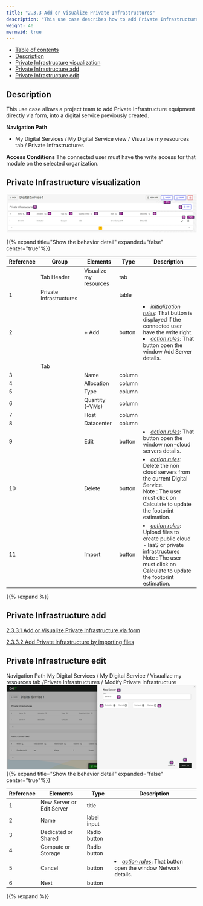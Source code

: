 ```yaml
---
title: "2.3.3 Add or Visualize Private Infrastructures"
description: "This use case describes how to add Private Infrastructure equipments to a digital service"
weight: 40
mermaid: true
---
```


-   [Table of contents](#table-of-contents)
-   [Description](#description)
-   [Private Infrastructure visualization](#private-infrastructure-visualization)
-   [Private Infrastructure add](#private-infrastructure-add)
-   [Private Infrastructure edit](#private-infrastructure-edit)

## Description

This use case allows a project team to add Private Infrastructure equipment directly via form, into a digital service previously created.

**Navigation Path**

-   My Digital Services / My Digital Service view / Visualize my resources tab / Private Infrastructures


**Access Conditions**
The connected user must have the write access for that module on the selected organization.

## Private Infrastructure visualization

![uc3_add_visualize_equipments_NCServersList.png](../../images/uc3_add_visualize_equipments_NCServersList.png)

{{% expand title="Show the behavior detail" expanded="false" center="true"%}}

| Reference | Group                   | Elements          | Type   | Description                                                                                                                                                                           |
|-----------|-------------------------| ----------------- |--------|---------------------------------------------------------------------------------------------------------------------------------------------------------------------------------------|
|           | Tab Header              | Visualize my resources | tab    |                                                                                                                                                                                       |
| 1         | Private Infrastructures |  | table  |                                                                                                                                                                                       |
| 2         |                         | + Add    | button | <li><u>_initialization rules_</u>: That button is displayed if the connected user have the write right.<br><li><u>_action rules_</u>: That button open the window Add Server details. |
|           | Tab                     |                   |        |                                                                                                                                                                                       |
| 3         |                         | Name              | column |                                                                                                                                                                                       |
| 4         |                         | Allocation        | column |                                                                                                                                                                                       |
| 5         |                         | Type              | column |                                                                                                                                                                                       |
| 6         |                         | Quantity (+VMs)   | column |                                                                                                                                                                                       |
| 7         |                         | Host              | column |                                                                                                                                                                                       |
| 8         |                         | Datacenter        | column |                                                                                                                                                                                       |
| 9         |                         | Edit              | button | <li><u>_action rules_</u>: That button open the window non-cloud servers details.                                                                                                     |
| 10        |                         | Delete            | button | <li><u>_action rules_</u>: Delete the non cloud servers from the current Digital Service.<br>Note : The user must click on Calculate to update the footprint estimation.              |
| 11        |                         | Import              | button | <li><u>_action rules_</u>: Upload files to create public cloud - IaaS or private infrastructures<br> Note : The user must click on Calculate to update the footprint estimation.      |

{{% /expand %}}


## Private Infrastructure add
[2.3.3.1 Add or Visualize Private Infrastructure via form](add_visualize_nonCloud_servers_via_forms.md)

[2.3.3.2 Add Private Infrastructure by importing files](import_nonCloud_servers_via_button.md)

## Private Infrastructure edit

Navigation Path
My Digital Services / My Digital Service / Visualize my resources tab /Private Infrastructures / Modify Private Infrastructure
![uc3_add_visualize_equipments_NonCloudServer.png](../../images/uc3_add_visualize_equipments_NonCloudServer.png)
{{% expand title="Show the behavior detail" expanded="false" center="true"%}}

| Reference | Elements                  | Type         | Description                                                             |
| --------- | ------------------------- | ------------ | ----------------------------------------------------------------------- |
| 1         | New Server or Edit Server | title        |                                                                         |
| 2         | Name                      | label input  |                                                                         |
| 3         | Dedicated or Shared       | Radio button |                                                                         |
| 4         | Compute or Storage        | Radio button |                                                                         |
| 5         | Cancel                    | button       | <li><u>_action rules_</u>: That button open the window Network details. |
| 6         | Next                      | button       |                                                                         |

{{% /expand %}}

